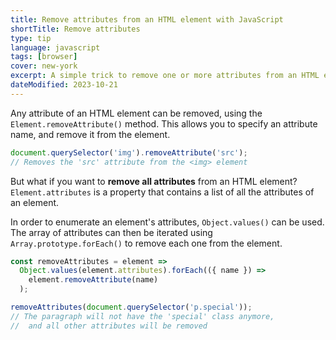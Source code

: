 ```yaml
---
title: Remove attributes from an HTML element with JavaScript
shortTitle: Remove attributes
type: tip
language: javascript
tags: [browser]
cover: new-york
excerpt: A simple trick to remove one or more attributes from an HTML element.
dateModified: 2023-10-21
---
```


Any attribute of an HTML element can be removed, using the `Element.removeAttribute()` method. This allows you to specify an attribute name, and remove it from the element.

```js
document.querySelector('img').removeAttribute('src');
// Removes the 'src' attribute from the <img> element
```

But what if you want to **remove all attributes** from an HTML element? `Element.attributes` is a property that contains a list of all the attributes of an element.

In order to enumerate an element's attributes, `Object.values()` can be used. The array of attributes can then be iterated using `Array.prototype.forEach()` to remove each one from the element.

```js
const removeAttributes = element =>
  Object.values(element.attributes).forEach(({ name }) =>
    element.removeAttribute(name)
  );

removeAttributes(document.querySelector('p.special'));
// The paragraph will not have the 'special' class anymore,
//  and all other attributes will be removed
```
